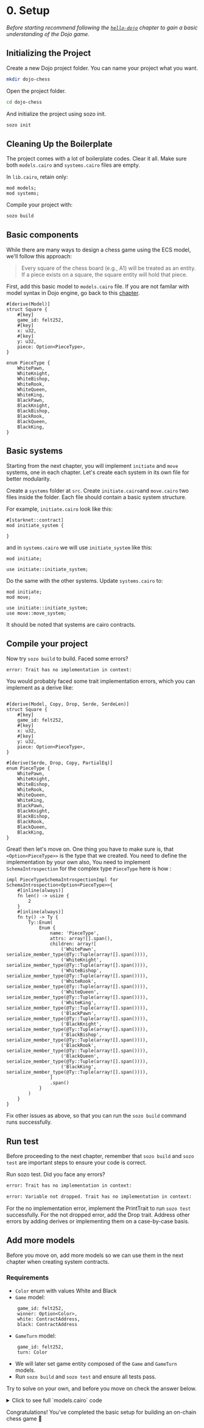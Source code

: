 # 0. Setup

_Before starting recommend following the [`hello-dojo`](../../cairo/hello-dojo.md) chapter to gain a basic understanding of the Dojo game._

## Initializing the Project

Create a new Dojo project folder. You can name your project what you want.

```sh
mkdir dojo-chess
```

Open the project folder.

```sh
cd dojo-chess
```

And initialize the project using sozo init.

```sh
sozo init
```

## Cleaning Up the Boilerplate

The project comes with a lot of boilerplate codes. Clear it all. Make sure both `models.cairo` and `systems.cairo` files are empty.

In `lib.cairo`, retain only:

```rust,ignore
mod models;
mod systems;
```

Compile your project with:

```sh
sozo build
```

## Basic components

While there are many ways to design a chess game using the ECS model, we'll follow this approach:

> Every square of the chess board (e.g., A1) will be treated as an entity. If a piece exists on a square, the square entity will hold that piece.

First, add this basic model to `models.cairo` file. If you are not familar with model syntax in Dojo engine, go back to this [chapter](../../cairo/models.md).

```rust,ignore
#[derive(Model)]
struct Square {
    #[key]
    game_id: felt252,
    #[key]
    x: u32,
    #[key]
    y: u32,
    piece: Option<PieceType>,
}

enum PieceType {
    WhitePawn,
    WhiteKnight,
    WhiteBishop,
    WhiteRook,
    WhiteQueen,
    WhiteKing,
    BlackPawn,
    BlackKnight,
    BlackBishop,
    BlackRook,
    BlackQueen,
    BlackKing,
}
```

## Basic systems

Starting from the next chapter, you will implement `initiate` and `move` systems, one in each chapter. Let's create each system in its own file for better modularity.

Create a `systems` folder at `src`. Create `initiate.cairo`and `move.cairo` two files inside the folder. Each file should contain a basic system structure.

For example, `initiate.cairo` look like this:

```rust,ignore
#[starknet::contract]
mod initiate_system {

}
```

and in `systems.cairo` we will use `initiate_system` like this:

```rust,ignore
mod initiate;

use initiate::initiate_system;
```

Do the same with the other systems. Update `systems.cairo` to:

```rust,ignore
mod initiate;
mod move;

use initiate::initiate_system;
use move::move_system;
```
It should be noted that systems are cairo contracts.

## Compile your project

Now try `sozo build` to build. Faced some errors?

```sh
error: Trait has no implementation in context:
```

You would probably faced some trait implementation errors, which you can implement as a derive like:

```rust,ignore

#[derive(Model, Copy, Drop, Serde, SerdeLen)]
struct Square {
    #[key]
    game_id: felt252,
    #[key]
    x: u32,
    #[key]
    y: u32,
    piece: Option<PieceType>,
}

#[derive(Serde, Drop, Copy, PartialEq)]
enum PieceType {
    WhitePawn,
    WhiteKnight,
    WhiteBishop,
    WhiteRook,
    WhiteQueen,
    WhiteKing,
    BlackPawn,
    BlackKnight,
    BlackBishop,
    BlackRook,
    BlackQueen,
    BlackKing,
}
```

Great! then let's move on. One thing you have to make sure is, that `<Option<PieceType>>` is the type that we created. You need to define the implementation by your own also, You need to implement `SchemaIntrospection` for the complex type `PieceType` here is how : 

```rust,ignore
impl PieceTypeSchemaIntrospectionImpl for SchemaIntrospection<Option<PieceType>>{
    #[inline(always)]
    fn len() -> usize {
        2
    }
    #[inline(always)]
    fn ty() -> Ty {
        Ty::Enum(
            Enum {
                name: 'PieceType',
                attrs: array![].span(),
                children: array![
                    ('WhitePawn', serialize_member_type(@Ty::Tuple(array![].span()))),
                    ('WhiteKnight', serialize_member_type(@Ty::Tuple(array![].span()))),
                    ('WhiteBishop', serialize_member_type(@Ty::Tuple(array![].span()))),
                    ('WhiteRook', serialize_member_type(@Ty::Tuple(array![].span()))),
                    ('WhiteQueen', serialize_member_type(@Ty::Tuple(array![].span()))),
                    ('WhiteKing', serialize_member_type(@Ty::Tuple(array![].span()))),
                    ('BlackPawn', serialize_member_type(@Ty::Tuple(array![].span()))),
                    ('BlackKnight', serialize_member_type(@Ty::Tuple(array![].span()))),
                    ('BlackBishop', serialize_member_type(@Ty::Tuple(array![].span()))),
                    ('BlackRook', serialize_member_type(@Ty::Tuple(array![].span()))),
                    ('BlackQueen', serialize_member_type(@Ty::Tuple(array![].span()))),
                    ('BlackKing', serialize_member_type(@Ty::Tuple(array![].span()))),
                ]
                .span()
            }
        )
    }
}
```

Fix other issues as above, so that you can run the `sozo build` command runs successfully.

## Run test

Before proceeding to the next chapter, remember that `sozo build` and `sozo test` are important steps to ensure your code is correct.

Run sozo test. Did you face any errors?

```sh
error: Trait has no implementation in context:
```

```sh
error: Variable not dropped. Trait has no implementation in context:
```

For the no implementation error, implement the PrintTrait to run `sozo test` successfully. For the not dropped error, add the Drop trait. Address other errors by adding derives or implementing them on a case-by-case basis.

## Add more models

Before you move on, add more models so we can use them in the next chapter when creating system contracts.

### Requirements

- `Color` enum with values White and Black
- `Game` model:

```rust,ignore
    game_id: felt252,
    winner: Option<Color>,
    white: ContractAddress,
    black: ContractAddress
```

- `GameTurn` model:

```rust,ignore
    game_id: felt252,
    turn: Color
```

- We will later set game entity composed of the `Game` and `GameTurn` models.
- Run `sozo build` and `sozo test` and ensure all tests pass.

Try to solve on your own, and before you move on check the answer below.

<details>
<summary>Click to see full `models.cairo` code</summary>

```rust,ignore
use debug::PrintTrait;
use starknet::ContractAddress;

#[derive(Model, Copy, Drop, Serde, SerdeLen)]
struct Square {
    #[key]
    game_id: felt252,
    #[key]
    x: u32,
    #[key]
    y: u32,
    piece: Option<PieceType>,
}

#[derive(Serde, Drop, Copy, PartialEq)]
enum PieceType {
    WhitePawn,
    WhiteKnight,
    WhiteBishop,
    WhiteRook,
    WhiteQueen,
    WhiteKing,
    BlackPawn,
    BlackKnight,
    BlackBishop,
    BlackRook,
    BlackQueen,
    BlackKing,
}

#[derive(Serde, Drop, Copy, PartialEq)]
enum Color {
    White,
    Black,
}


impl PieceTypeSchemaIntrospectionImpl for SchemaIntrospection<Option<PieceType>> {
    #[inline(always)]
    fn len() -> usize {
        2
    }
    #[inline(always)]
    fn ty() -> Ty {
        Ty::Enum(
            Enum {
                name: 'PieceType',
                attrs: array![].span(),
                children: array![
                    ('WhitePawn', serialize_member_type(@Ty::Tuple(array![].span()))),
                    ('WhiteKnight', serialize_member_type(@Ty::Tuple(array![].span()))),
                    ('WhiteBishop', serialize_member_type(@Ty::Tuple(array![].span()))),
                    ('WhiteRook', serialize_member_type(@Ty::Tuple(array![].span()))),
                    ('WhiteQueen', serialize_member_type(@Ty::Tuple(array![].span()))),
                    ('WhiteKing', serialize_member_type(@Ty::Tuple(array![].span()))),
                    ('BlackPawn', serialize_member_type(@Ty::Tuple(array![].span()))),
                    ('BlackKnight', serialize_member_type(@Ty::Tuple(array![].span()))),
                    ('BlackBishop', serialize_member_type(@Ty::Tuple(array![].span()))),
                    ('BlackRook', serialize_member_type(@Ty::Tuple(array![].span()))),
                    ('BlackQueen', serialize_member_type(@Ty::Tuple(array![].span()))),
                    ('BlackKing', serialize_member_type(@Ty::Tuple(array![].span()))),
                ]
                .span()
            }
        )
    }
}

impl ColorPrintTrait of PrintTrait<Color> {
    #[inline(always)]
    fn print(self: Color) {
        match self {
            Color::White(_) => {
                'White'.print();
            },
            Color::Black(_) => {
                'Black'.print();
            },
        }
    }
}

impl ColorOptionPrintTrait of PrintTrait<Option<Color>> {
    #[inline(always)]
    fn print(self: Option<Color>) {
        match self {
            Option::Some(color) => {
                color.print();
            },
            Option::None(_) => {
                'None'.print();
            }
        }
    }
}


impl BoardPrintTrait of PrintTrait<(u32, u32)> {
    #[inline(always)]
    fn print(self: (u32, u32)) {
        let (x, y): (u32, u32) = self;
        x.print();
        y.print();
    }
}


impl PieceTypeOptionPrintTrait of PrintTrait<Option<PieceType>> {
    #[inline(always)]
    fn print(self: Option<PieceType>) {
        match self {
            Option::Some(piece_type) => {
                piece_type.print();
            },
            Option::None(_) => {
                'None'.print();
            }
        }
    }
}


impl PieceTypePrintTrait of PrintTrait<PieceType> {
    #[inline(always)]
    fn print(self: PieceType) {
        match self {
            PieceType::WhitePawn(_) => {
                'WhitePawn'.print();
            },
            PieceType::WhiteKnight(_) => {
                'WhiteKnight'.print();
            },
            PieceType::WhiteBishop(_) => {
                'WhiteBishop'.print();
            },
            PieceType::WhiteRook(_) => {
                'WhiteRook'.print();
            },
            PieceType::WhiteQueen(_) => {
                'WhiteQueen'.print();
            },
            PieceType::WhiteKing(_) => {
                'WhiteKing'.print();
            },
            PieceType::BlackPawn(_) => {
                'BlackPawn'.print();
            },
            PieceType::BlackKnight(_) => {
                'BlackKnight'.print();
            },
            PieceType::BlackBishop(_) => {
                'BlackBishop'.print();
            },
            PieceType::BlackRook(_) => {
                'BlackRook'.print();
            },
            PieceType::BlackQueen(_) => {
                'BlackQueen'.print();
            },
            PieceType::BlackKing(_) => {
                'BlackKing'.print();
            },
        }
    }
}

impl ColorSchemaIntrospectionImpl for SchemaIntrospection<Color> {
    #[inline(always)]
    fn len() -> usize {
        1
    }
}

#[derive(Model, Copy, Drop, Serde, SerdeLen)]
struct Game {
    /// game id, computed as follows pedersen_hash(player1_address, player2_address)
    #[key]
    game_id: felt252,
    winner: Option<Color>,
    white: ContractAddress,
    black: ContractAddress
}


#[derive(Model, Copy, Drop, Serde, SerdeLen)]
struct GameTurn {
    #[key]
    game_id: felt252,
    turn: Color,
}

impl ColorOptionSchemaIntrospectionImpl for SchemaIntrospection<Option<Color>> {
    #[inline(always)]
    fn len() -> usize {
        1
    }
}

```

</details>

Congratulations! You've completed the basic setup for building an on-chain chess game 🎉

